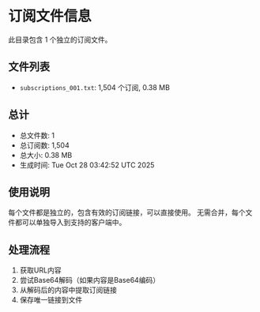 # 订阅文件信息

此目录包含 1 个独立的订阅文件。

## 文件列表

- `subscriptions_001.txt`: 1,504 个订阅, 0.38 MB

## 总计
- 总文件数: 1
- 总订阅数: 1,504
- 总大小: 0.38 MB
- 生成时间: Tue Oct 28 03:42:52 UTC 2025

## 使用说明
每个文件都是独立的，包含有效的订阅链接，可以直接使用。
无需合并，每个文件都可以单独导入到支持的客户端中。

## 处理流程
1. 获取URL内容
2. 尝试Base64解码（如果内容是Base64编码）
3. 从解码后的内容中提取订阅链接
4. 保存唯一链接到文件
